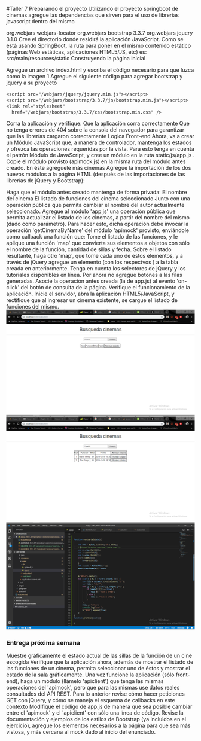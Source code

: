 #Taller 7
Preparando el proyecto
Utilizando el proyecto springboot de cinemas agregue las dependencias que sirven para el uso de librerias javascript dentro del mismo

<dependency>
    <groupId>org.webjars</groupId>
    <artifactId>webjars-locator</artifactId>
</dependency>

<dependency>
    <groupId>org.webjars</groupId>
    <artifactId>bootstrap</artifactId>
    <version>3.3.7</version>
</dependency>

<dependency>
    <groupId>org.webjars</groupId>
    <artifactId>jquery</artifactId>
    <version>3.1.0</version>
</dependency> 
Cree el directorio donde residirá la aplicación JavaScript. Como se está usando SpringBoot, la ruta para poner en el mismo contenido estático (páginas Web estáticas, aplicaciones HTML5/JS, etc) es:
src/main/resources/static
Construyendo la página inicial

Agregue un archivo index.html y escriba el código necesario para que luzca como la imagen 1
Agregue el siguiente código para agregar bootstrap y jquery a su proyecto
<head>
    <title>cinemas</title>
    <meta charset="UTF-8">
    <meta name="viewport" content="width=device-width, initial-scale=1.0">

    <script src="/webjars/jquery/jquery.min.js"></script>
    <script src="/webjars/bootstrap/3.3.7/js/bootstrap.min.js"></script>
    <link rel="stylesheet"
      href="/webjars/bootstrap/3.3.7/css/bootstrap.min.css" />
</head>
Corra la aplicación y verifique:
Que la aplicación corra correctamente
Que no tenga errores de 404 sobre la consola del navegador para garantizar que las librerías cargaron correctamente
Logica Front-end
Ahora, va a crear un Módulo JavaScript que, a manera de controlador, mantenga los estados y ofrezca las operaciones requeridas por la vista. Para esto tenga en cuenta el patrón Módulo de JavaScript, y cree un módulo en la ruta static/js/app.js .
Copie el módulo provisto (apimock.js) en la misma ruta del módulo antes creado. En éste agréguele más cinemas
Agregue la importación de los dos nuevos módulos a la página HTML (después de las importaciones de las librerías de jQuery y Bootstrap):
<script src="js/apimock.js"></script>
<script src="js/app.js"></script>

Haga que el módulo antes creado mantenga de forma privada:
El nombre del cinema
El listado de funciones del cinema seleccionado
Junto con una operación pública que permita cambiar el nombre del autor actualmente seleccionado.
Agregue al módulo 'app.js' una operación pública que permita actualizar el listado de los cinemas, a partir del nombre del mismo (dado como parámetro). Para hacer esto, dicha operación debe invocar la operación 'getCinemaByName' del módulo 'apimock' provisto, enviándole como callback una función que:
Tome el listado de las funciones, y le aplique una función 'map' que convierta sus elementos a objetos con sólo el nombre de la función, cantidad de sillas y fecha.
Sobre el listado resultante, haga otro 'map', que tome cada uno de estos elementos, y a través de jQuery agregue un elemento <tr> (con los respectvos <td>) a la tabla creada en anteriormente. Tenga en cuenta los selectores de jQuery y los tutoriales disponibles en línea. Por ahora no agregue botones a las filas generadas.
Asocie la operación antes creada (la de app.js) al evento 'on-click' del botón de consulta de la página.
Verifique el funcionamiento de la aplicación. Inicie el servidor, abra la aplicación HTML5/JavaScript, y rectifique que al ingresar un cinema existente, se cargue el listado de funciones del mismo.
![imagen 1](images/punto1.png)
![imagen 2](images/punto1-2.png)
![codigo ilustracion sillas](images/ilustracion.png)

### Entrega próxima semana
Muestre gráficamente el estado actual de las sillas de la función de un cine escogida
Verifique que la aplicación ahora, además de mostrar el listado de las funciones de un cinema, permita seleccionar uno de éstos y mostrar el estado de la sala gráficamente. 
Una vez funcione la aplicación (sólo front-end), haga un módulo (llámelo 'apiclient') que tenga las mismas operaciones del 'apimock', pero que para las mismas use datos reales consultados del API REST. Para lo anterior revise cómo hacer peticiones GET con jQuery, y cómo se maneja el esquema de callbacks en este contexto
Modifique el código de app.js de manera que sea posible cambiar entre el 'apimock' y el 'apiclient' con sólo una línea de código.
Revise la documentación y ejemplos de los estilos de Bootstrap (ya incluidos en el ejercicio), agregue los elementos necesarios a la página para que sea más vistosa, y más cercana al mock dado al inicio del enunciado.